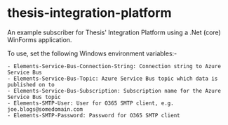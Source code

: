 # thesis-integration-platform
An example subscriber for Thesis' Integration Platform using a .Net (core) WinForms application.

To use, set the following Windows environment variables:-

	- Elements-Service-Bus-Connection-String: Connection string to Azure Service Bus
	- Elements-Service-Bus-Topic: Azure Service Bus topic which data is published on to
	- Elements-Service-Bus-Subscription: Subscription name for the Azure Service Bus topic
	- Elements-SMTP-User: User for O365 SMTP client, e.g. joe.blogs@somedomain.com
	- Elements-SMTP-Password: Password for O365 SMTP client
